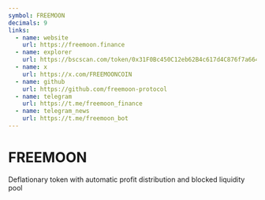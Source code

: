 ```yaml
---
symbol: FREEMOON
decimals: 9
links:
  - name: website
    url: https://freemoon.finance
  - name: explorer
    url: https://bscscan.com/token/0x31F0Bc450C12eb62B4c617d4C876f7a66470Fcb3
  - name: x
    url: https://x.com/FREEMOONCOIN
  - name: github
    url: https://github.com/freemoon-protocol
  - name: telegram
    url: https://t.me/freemoon_finance
  - name: telegram_news
    url: https://t.me/freemoon_bot
---
```


# FREEMOON

Deflationary token with automatic profit distribution and blocked liquidity pool
